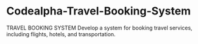 # Codealpha-Travel-Booking-System
TRAVEL BOOKING SYSTEM  Develop a system for booking travel services, including flights, hotels, and transportation.
